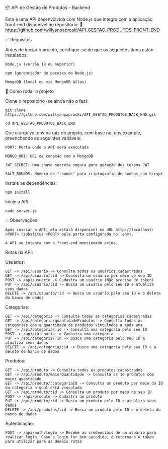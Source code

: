 📦 API de Gestão de Produtos – Backend

Esta é uma API desenvolvida com Node.js que integra com a aplicação front-end disponível no repositório:
🔗 https://github.com/willyanpaproski/API_GESTAO_PRODUTOS_FRONT_END

✅ Requisitos

Antes de iniciar o projeto, certifique-se de que os seguintes itens estão instalados:

    Node.js (versão 18 ou superior)

    npm (gerenciador de pacotes do Node.js)

    MongoDB (local ou via MongoDB Atlas)

🚀 Como rodar o projeto

Clone o repositório (se ainda não o fez):

    git clone https://github.com/willyanpaproski/API_GESTAO_PRODUTOS_BACK_END.git

    cd API_GESTAO_PRODUTOS_BACK_END

Crie o arquivo .env na raiz do projeto, com base no .env.example, preenchendo as seguintes variáveis:

    PORT: Porta onde a API será executada

    MONGO_URI: URL de conexão com o MongoDB

    JWT_SECRET: Uma chave secreta segura para geração dos tokens JWT

    SALT_ROUNDS: Número de "rounds" para criptografia de senhas com bcrypt

Instale as dependências:

    npm install

Inicie a API:

    node server.js

💡 Observações

    Após iniciar a API, ela estará disponível na URL http://localhost:<PORT> (substitua <PORT> pela porta configurada no .env).

    A API se integra com o front-end mencionado acima.

Rotas da API:

Usuários:

    GET -> /api/usuario -> Consulta todos os usuários cadastrados
    GET -> /api/usuario/:id -> Consulta um usuário por meio do seu ID
    POST -> /api/usuario -> Cadastra um usuário (Não precisa de token)
    PUT -> /api/usuario/:id -> Busca um usuário pelo seu ID e atualiza seus dados
    DELETE -> /api/usuario/:id -> Busca um usuário pelo seu ID e o deleta do banco de dados

Categorias:

    GET -> /api/categoria -> Consulta todas as categorias cadastradas
    GET -> /api/categoria/quantidadeProdutos -> Consulta todas as categorias com a quantidade de produtos vinculados a cada uma
    GET -> /api/categoria/:id -> Consulta uma categoria pelo seu ID
    POST -> /api/categoria -> Cadastra uma categoria
    PUT -> /api/categoria/:id -> Busca uma categoria pelo seu ID e atualiza seus dados
    DELETE -> /api/categoria/:id -> Busca uma categoria pelo seu ID e a delete do banco de dados

Produtos:

    GET -> /api/produto -> Consulta todos os produtos cadastrados
    GET -> /api/produto/maiorQuantidade -> Consulta os 10 produtos com maior quantidade
    GET -> /api/produto/:categoriaId -> Consulta um produto por meio do ID da categoria a qual está vinculado
    GET -> /api/produto/:id -> Consulta um produto por meio do seu ID
    POST -> /api/produto -> Cadastra um produto
    PUT -> /api/produto/:id -> Busca um produto pelo ID e atualiza seus dados
    DELETE -> /api/produtos/:id -> Busca um produto pelo ID e o deleta do banco de dados

Autenticação:
    
    POST -> /api/auth/login -> Recebe as credenciais de um usuário para realizar login. Caso o login for bem sucedido, é retornado o token para utilizar para as demais rotas
